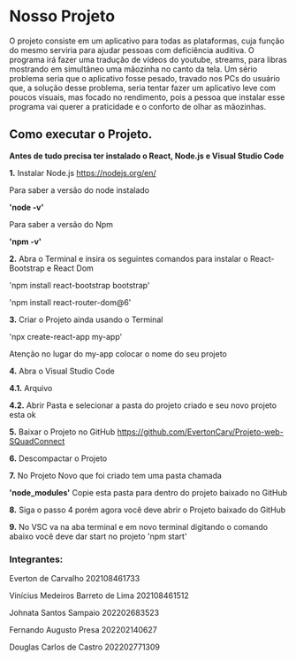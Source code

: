 
<h1>Nosso Projeto</h1>

<p>O projeto consiste em um aplicativo para todas as plataformas, 
cuja função do mesmo serviria para ajudar pessoas com deficiência auditiva. 
O programa irá fazer uma tradução de vídeos do youtube, streams, 
para libras mostrando em simultâneo uma mãozinha no canto da tela. 
Um sério problema seria  que o aplicativo fosse pesado, travado nos PCs do usuário que, 
a solução desse problema, seria tentar fazer um aplicativo leve com poucos visuais, 
mas focado no rendimento, pois a pessoa que instalar esse programa vai querer a praticidade 
e o conforto de olhar as mãozinhas.</P>

<h2>Como executar o Projeto.</h2>

<b>Antes de tudo precisa ter instalado o React, Node.js e Visual Studio Code</b>

<b>1.</b> Instalar Node.js 
https://nodejs.org/en/ 

Para saber a versão do node instalado

<b>'node -v'</b>

Para saber a versão do Npm

<b>'npm -v'</b>

<b>2.</b> Abra o Terminal e insira os seguintes comandos para instalar o React-Bootstrap e React Dom

'npm install react-bootstrap bootstrap'

'npm install react-router-dom@6'

<b>3.</b> Criar o Projeto ainda usando o Terminal

'npx create-react-app my-app' 

Atenção no lugar do my-app colocar o nome do seu projeto

<b>4.</b> Abra o Visual Studio Code 

<b>4.1.</b> Arquivo

<b>4.2.</b> Abrir Pasta e selecionar a pasta do projeto criado e seu novo projeto esta ok

<b>5.</b> Baixar o Projeto no GitHub https://github.com/EvertonCarv/Projeto-web-SQuadConnect
 
<b>6.</b> Descompactar o Projeto

<b>7.</b> No Projeto Novo que foi criado tem uma pasta chamada 

<b>'node_modules'</b> Copie esta pasta para dentro do projeto baixado no GitHub

<b>8.</b> Siga o passo 4 porém agora você deve abrir o Projeto baixado do GitHub

<b>9.</b> No VSC va na aba terminal e em novo terminal digitando o comando abaixo você deve dar start no projeto 
'npm start'







<h3>Integrantes:</h3>

Everton de Carvalho 202108461733

Vinícius Medeiros Barreto de Lima 202108461512

Johnata Santos Sampaio 202202683523

Fernando Augusto Presa 202202140627

Douglas Carlos de Castro 202202771309